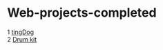 # Web-projects-completed

1 [tingDog](https://muhliscm.github.io/tinDog/)<br>
2 [Drum kit](https://muhliscm.github.io/drum-Kit/)
